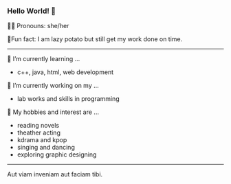 ### Hello World! 👋

👩‍💻 Pronouns:
she/her

🧵Fun fact: 
I am lazy potato but still get my work done on time.


----------------------------


🌱 I’m currently learning ...

- c++, java, html, web development

🔭 I’m currently working on my ...

- lab works and skills in programming

🎨 My hobbies and interest are ...

- reading novels
- theather acting
- kdrama and kpop
- singing and dancing
- exploring graphic designing


-----------------------------


Aut viam inveniam aut faciam tibi.

